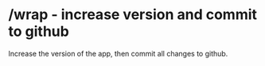 # /wrap - increase version and commit to github

Increase the version of the app, then commit all changes to github.

